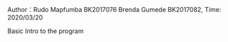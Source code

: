 Author：Rudo Mapfumba BK2017076   Brenda Gumede  BK2017082, Time: 2020/03/20

Basic Intro to the program